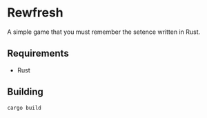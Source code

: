 # Rewfresh

A simple game that you must remember the setence written in Rust.


## Requirements
- Rust 

## Building
`cargo build`
